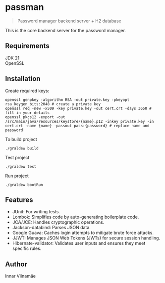 # passman
> Password manager backend server + H2 database

This is the core backend server for the password manager.

## Requirements

JDK 21  
OpenSSL

## Installation

Create required keys:
```
openssl genpkey -algorithm RSA -out private.key -pkeyopt rsa_keygen_bits:2048 # create a private key
openssl req -new -x509 -key private.key -out cert.crt -days 3650 # fill in your details
openssl pkcs12 -export -out /src/main/java/resources/keystore/{name}.p12 -inkey private.key -in cert.crt -name {name} -passout pass:{password} # replace name and password
```

To build project
```
./graldew build
```

Test project
```
./graldew test
```

Run project

```
./graldew bootRun
```

## Features

- JUnit: For writing tests.
- Lombok: Simplifies code by auto-generating boilerplate code.
- JCA/JCE: Handles cryptographic operations.
- Jackson-databind: Parses JSON data.
- Google Guava: Caches login attempts to mitigate brute force attacks.
- JJWT: Manages JSON Web Tokens (JWTs) for secure session handling.
- Hibernate-validator: Validates user inputs and ensures they meet specific rules.
 



## Author

Innar Viinamäe